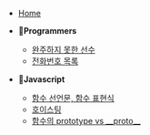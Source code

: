 * [Home](/)

- 👾**Programmers**
  - [완주하지 못한 선수](/programmers/01.md)
  - [전화번호 목록](/programmers/02.md)

- 🌿**Javascript**
  - [함수 선언문, 함수 표현식](./javascript/functionStatementAndExpression.md)
  - [호이스팅](./javascript/hoisting.md)
  - [함수의 prototype vs \_\_proto\_\_](./javascript/prototypeVS__proto__.md)